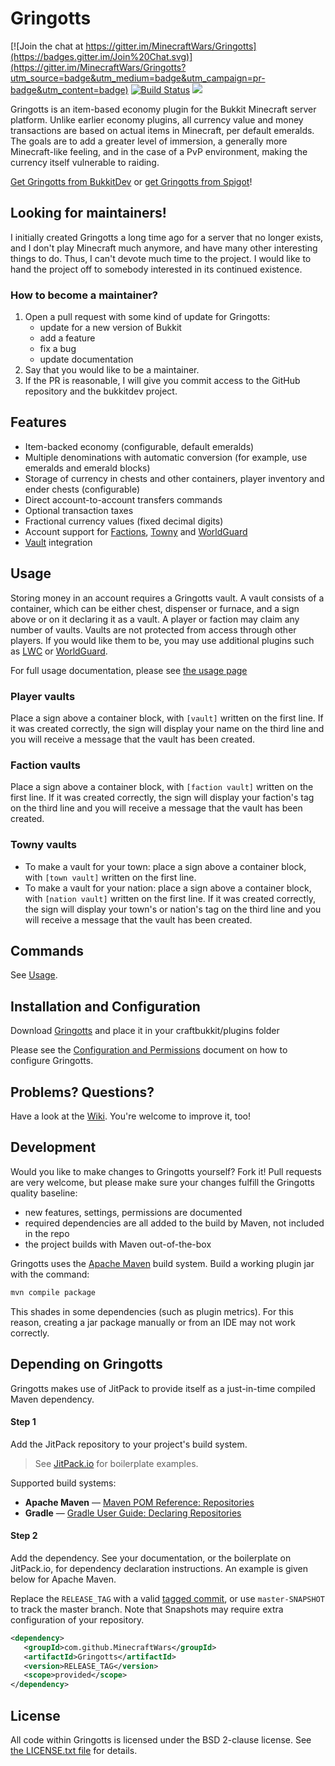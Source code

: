 Gringotts
=========

[![Join the chat at https://gitter.im/MinecraftWars/Gringotts](https://badges.gitter.im/Join%20Chat.svg)](https://gitter.im/MinecraftWars/Gringotts?utm_source=badge&utm_medium=badge&utm_campaign=pr-badge&utm_content=badge)
[![Build Status](https://travis-ci.org/MinecraftWars/Gringotts.svg?branch=master)](https://travis-ci.org/MinecraftWars/Gringotts)
[![](https://jitpack.io/v/MinecraftWars/Gringotts.svg)](https://jitpack.io/#MinecraftWars/Gringotts)

Gringotts is an item-based economy plugin for the Bukkit Minecraft server platform. Unlike earlier economy plugins, all currency value and money transactions are based on actual items in Minecraft, per default emeralds. The goals are to add a greater level of immersion, a generally more Minecraft-like feeling, and in the case of a PvP environment, making the currency itself vulnerable to raiding.


[Get Gringotts from BukkitDev](https://dev.bukkit.org/projects/gringotts) or
[get Gringotts from Spigot](https://www.spigotmc.org/resources/gringotts.42071/)!

Looking for maintainers!
------------------------

I initially created Gringotts a long time ago for a server that no longer exists, and I don't play Minecraft much anymore,
and have many other interesting things to do. Thus, I can't devote much time to the project. I would like to hand the 
project off to somebody interested in its continued existence.

### How to become a maintainer? ###

1. Open a pull request with some kind of update for Gringotts: 
      * update for a new version of Bukkit
      * add a feature
      * fix a bug
      * update documentation
2. Say that you would like to be a maintainer.
3. If the PR is reasonable, I will give you commit access to the GitHub repository and the bukkitdev project. 

Features
--------
* Item-backed economy (configurable, default emeralds)
* Multiple denominations with automatic conversion (for example, use emeralds and emerald blocks)
* Storage of currency in chests and other containers, player inventory and ender chests (configurable)
* Direct account-to-account transfers commands
* Optional transaction taxes
* Fractional currency values (fixed decimal digits)
* Account support for [Factions](http://dev.bukkit.org/server-mods/factions/), [Towny](http://dev.bukkit.org/server-mods/towny-advanced/) and [WorldGuard](http://dev.bukkit.org/server-mods/worldguard/)
* [Vault](http://dev.bukkit.org/server-mods/vault/) integration

Usage
-----
Storing money in an account requires a Gringotts vault. A vault consists of a container, which can be either chest, dispenser or furnace, and a sign above or on it declaring it as a vault. A player or faction may claim any number of vaults. Vaults are not protected from access through other players. If you would like them to be, you may use additional plugins such as [LWC](http://dev.bukkit.org/server-mods/lwc/) or [WorldGuard](http://dev.bukkit.org/server-mods/worldguard/).

For full usage documentation, please see [the usage page](https://github.com/MinecraftWars/Gringotts/blob/master/doc/usage.md)

### Player vaults ###

Place a sign above a container block, with `[vault]` written on the first line. If it was created correctly, the sign will display your name on the third line and you will receive a message that the vault has been created.

### Faction vaults ###

Place a sign above a container block, with `[faction vault]` written on the first line. If it was created correctly, the sign will display your faction's tag on the third line and you will receive a message that the vault has been created.

### Towny vaults ###

* To make a vault for your town: place a sign above a container block, with `[town vault]` written on the first line. 
* To make a vault for your nation: place a sign above a container block, with `[nation vault]` written on the first line. 
If it was created correctly, the sign will display your town's or nation's tag on the third line and you will receive a message that the vault has been created.

Commands
--------
See [Usage](https://github.com/MinecraftWars/Gringotts/blob/master/doc/usage.md#commands).

Installation and Configuration
------------------------------
Download [Gringotts](http://dev.bukkit.org/server-mods/gringotts/files/) and place it in your craftbukkit/plugins folder

Please see the [Configuration and Permissions](https://github.com/MinecraftWars/Gringotts/blob/master/doc/configuration.md) document on how to configure Gringotts.

Problems? Questions?
--------------------
Have a look at the [Wiki](https://github.com/MinecraftWars/Gringotts/wiki). You're welcome to improve it, too!


Development
-----------
Would you like to make changes to Gringotts yourself? Fork it!
Pull requests are very welcome, but please make sure your changes fulfill the Gringotts quality baseline:

* new features, settings, permissions are documented
* required dependencies are all added to the build by Maven, not included in the repo
* the project builds with Maven out-of-the-box

Gringotts uses the [Apache Maven](http://maven.apache.org/) build system. Build a working plugin jar with the command:

```bash
mvn compile package
```

This shades in some dependencies (such as plugin metrics). For this reason, creating a jar package manually or from an IDE may not work correctly.


Depending on Gringotts
-----------
Gringotts makes use of JitPack to provide itself as a just-in-time compiled Maven dependency.

#### Step 1
Add the JitPack repository to your project's build system.
> See [JitPack.io](https://jitpack.io) for boilerplate examples.

Supported build systems:
- **Apache Maven** &mdash; [Maven POM Reference: Repositories](https://maven.apache.org/pom.html#Repositories)
- **Gradle** &mdash; [Gradle User Guide: Declaring Repositories](https://docs.gradle.org/current/userguide/declaring_repositories.html)

#### Step 2
Add the dependency.
See your documentation, or the boilerplate on JitPack.io, for dependency declaration instructions.
An example is given below for Apache Maven.

Replace the `RELEASE_TAG` with a valid [tagged commit](https://github.com/MinecraftWars/Gringotts/tags), or use
`master-SNAPSHOT` to track the master branch.
Note that Snapshots may require extra configuration of your repository.

```xml
<dependency>
   <groupId>com.github.MinecraftWars</groupId>
   <artifactId>Gringotts</artifactId>
   <version>RELEASE_TAG</version>
   <scope>provided</scope>
</dependency>
```

License
-------
All code within Gringotts is licensed under the BSD 2-clause license. See [the LICENSE.txt file](./LICENSE.txt) for details.
